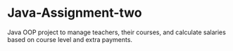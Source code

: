# Java-Assignment-two
Java OOP project to manage teachers, their courses, and calculate salaries based on course level and extra payments. 

